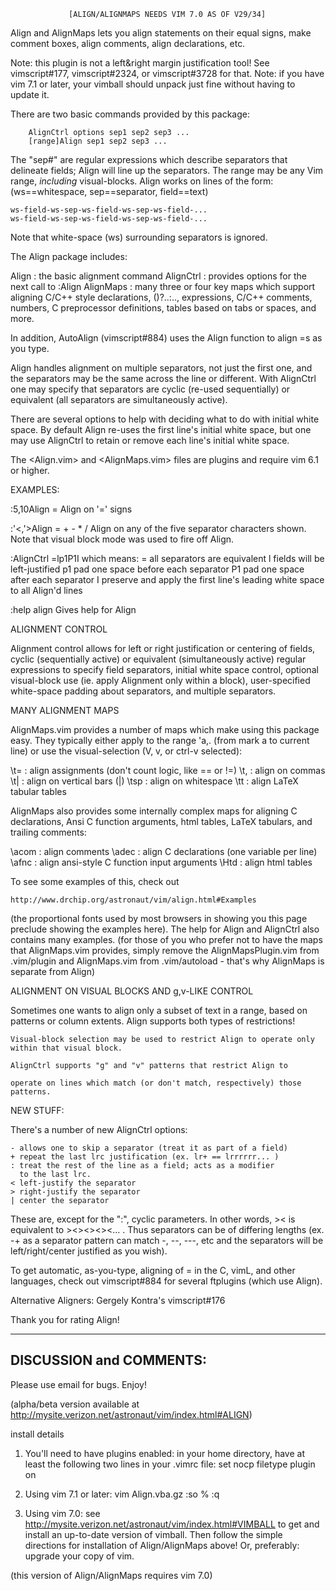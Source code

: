                  [ALIGN/ALIGNMAPS NEEDS VIM 7.0 AS OF V29/34]

Align and AlignMaps lets you align statements on their equal signs, make comment boxes, align comments, align declarations, etc.

Note: this plugin is not a left&right margin justification tool!  See vimscript#177, vimscript#2324, or vimscript#3728 for that.
Note: if you have vim 7.1 or later, your vimball should unpack just fine without having to update it.

There are two basic commands provided by this package:

        AlignCtrl options sep1 sep2 sep3 ...
        [range]Align sep1 sep2 sep3 ...

The "sep#" are regular expressions which describe separators that delineate fields; Align will line up the separators. The range may be any Vim range, _including_ visual-blocks.  Align works on lines of the form:
(ws==whitespace, sep==separator, field==text)

    ws-field-ws-sep-ws-field-ws-sep-ws-field-...
    ws-field-ws-sep-ws-field-ws-sep-ws-field-...

Note that white-space (ws) surrounding separators is ignored.

The Align package includes:

  Align : the basic alignment command
  AlignCtrl : provides options for the next call to :Align
  AlignMaps : many three or four key maps which support aligning C/C++ style declarations, ()?..:.., expressions, C/C++ comments, numbers, C preprocessor definitions, tables based on tabs or spaces, and more.

In addition, AutoAlign (vimscript#884) uses the Align function to align =s as you type.

Align handles alignment on multiple separators, not just the first one, and the separators may be the same across the line or different.  With AlignCtrl one may specify that separators are cyclic (re-used sequentially) or equivalent (all separators are simultaneously active).

There are several options to help with deciding what to do with initial white space.   By default Align re-uses the first line's initial white space, but one may use AlignCtrl to retain or remove each line's initial white space.

The <Align.vim> and <AlignMaps.vim> files are plugins and require vim 6.1 or higher.


EXAMPLES:

:5,10Align =
    Align on '=' signs

:'<,'>Align = + - \* /
    Align on any of the five separator characters shown.
    Note that visual block mode was used to fire off Align.

:AlignCtrl =lp1P1I
    which means:
    = all separators are equivalent
    l fields will be left-justified
    p1 pad one space before each separator
    P1 pad one space after each separator
    I  preserve and apply the first line's leading white space to all
       Align'd lines

:help align
    Gives help for Align


ALIGNMENT CONTROL

Alignment control allows for left or right justification or centering of fields, cyclic (sequentially active) or equivalent (simultaneously active) regular expressions to specify field separators, initial white space control, optional visual-block use (ie. apply Alignment only within a block), user-specified white-space padding about separators, and multiple separators.

MANY ALIGNMENT MAPS

AlignMaps.vim provides a number of maps which make using this package easy.  They typically either apply to the range 'a,. (from mark a to current line) or use the visual-selection (V, v, or ctrl-v selected):

\t=  : align assignments (don't count logic, like == or !=)
\t,  : align on commas
\t|  : align on vertical bars (|)
\tsp : align on whitespace
\tt  : align LaTeX tabular tables

AlignMaps also provides some internally complex maps for aligning C declarations, Ansi C function arguments, html tables, LaTeX tabulars, and trailing comments:

\acom : align comments
\adec : align C declarations (one variable per line)
\afnc : align ansi-style C function input arguments
\Htd  : align html tables

To see some examples of this, check out

    http://www.drchip.org/astronaut/vim/align.html#Examples

(the proportional fonts used by most browsers in showing you this page preclude showing the examples here). The help for Align and AlignCtrl also contains many examples.
(for those of you who prefer not to have the maps that AlignMaps.vim provides, simply remove the AlignMapsPlugin.vim from .vim/plugin and AlignMaps.vim from .vim/autoload - that's why AlignMaps is separate from Align)

ALIGNMENT ON VISUAL BLOCKS AND g,v-LIKE CONTROL

Sometimes one wants to align only a subset of text in a range, based on patterns or column extents.  Align supports both types of restrictions!

    Visual-block selection may be used to restrict Align to operate only
    within that visual block.

    AlignCtrl supports "g" and "v" patterns that restrict Align to

    operate on lines which match (or don't match, respectively) those
    patterns.

NEW STUFF:

There's a number of new AlignCtrl options:

    - allows one to skip a separator (treat it as part of a field)
    + repeat the last lrc justification (ex. lr+ == lrrrrrr... )
    : treat the rest of the line as a field; acts as a modifier
      to the last lrc.
    < left-justify the separator
    > right-justify the separator
    | center the separator

These are, except for the ":", cyclic parameters.  In other words, >< is equivalent to ><><><><... .  Thus separators can be of differing lengths (ex.  -\+ as a separator pattern can match -, --, ---, etc and the separators will be left/right/center justified as you wish).

To get automatic, as-you-type, aligning of = in the C, vimL, and other languages, check out vimscript#884 for several ftplugins (which use Align).


Alternative Aligners:
    Gergely Kontra's vimscript#176

Thank you for rating Align!

---------------------------------------
DISCUSSION and COMMENTS:
---------------------------------------

Please use email for bugs.  Enjoy!

(alpha/beta version available at http://mysite.verizon.net/astronaut/vim/index.html#ALIGN)

install details
1. You'll need to have plugins enabled: in your home directory, have at least the following two lines in your .vimrc file:
   set nocp
   filetype plugin on

2. Using vim 7.1 or later:
  vim Align.vba.gz
   :so %
   :q

3. Using vim 7.0: see http://mysite.verizon.net/astronaut/vim/index.html#VIMBALL to get and install an up-to-date version of vimball.  Then follow the simple directions for installation of Align/AlignMaps above!  Or, preferably: upgrade your copy of vim.

(this version of Align/AlignMaps requires vim 7.0)
